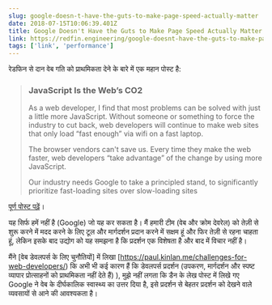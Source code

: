 ```yaml
---
slug: google-doesn-t-have-the-guts-to-make-page-speed-actually-matter
date: 2018-07-15T10:06:39.401Z
title: Google Doesn't Have the Guts to Make Page Speed Actually Matter
link: https://redfin.engineering/google-doesnt-have-the-guts-to-make-page-speed-actually-matter-ab2a1a8fe496
tags: ['link', 'performance']
---
```

रेडफिन से दान वेब गति को प्राथमिकता देने के बारे में एक महान पोस्ट है:

> ### JavaScript Is the Web&#x2019;s CO2
> 
> As a web developer, I find that most problems can be solved with just a little more JavaScript. Without someone or something to force the industry to cut back, web developers will continue to make web sites that only load &#x201c;fast enough&#x201d; via wifi on a fast laptop.
> 
> The browser vendors can't save us. Every time they make the web faster, web developers &#x201c;take advantage&#x201d; of the change by using more JavaScript.
> 
> Our industry needs Google to take a principled stand, to significantly prioritize fast-loading sites over slow-loading sites


[पूर्ण पोस्ट पढ़ें](https://redfin.engineering/google-doesnt-have-the-guts-to-make-page-speed-actually-matter-ab2a1a8fe496)।

यह सिर्फ हमें नहीं है (Google) जो यह कर सकता है। मैं हमारी टीम (वेब ​​और क्रोम देवरेल) को तेज़ी से शुरू करने में मदद करने के लिए टूल और मार्गदर्शन प्रदान करने में सक्षम हूं और फिर तेज़ी से रहना चाहता हूं, लेकिन इसके बाद उद्योग को यह समझना है कि प्रदर्शन एक विशेषता है और बाद में विचार नहीं है।

मैंने [वेब डेवलपर्स के लिए चुनौतियों] में लिखा [https://paul.kinlan.me/challenges-for-web-developers/) कि अभी भी कई कारण हैं कि डेवलपर्स प्रदर्शन (उपकरण, मार्गदर्शन और स्पष्ट व्यापार प्रोत्साहनों को प्राथमिकता नहीं देते हैं) ), मुझे नहीं लगता कि डैन के लेख पोस्ट में लिखे गए Google ने वेब के दीर्घकालिक स्वास्थ्य का उत्तर दिया है, इसे प्रदर्शन से बेहतर प्रदर्शन को देखने वाले व्यवसायों से आने की आवश्यकता है।
